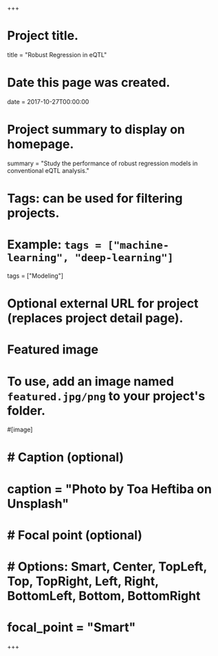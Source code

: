 +++
# Project title.
title = "Robust Regression in eQTL"

# Date this page was created.
date = 2017-10-27T00:00:00

# Project summary to display on homepage.
summary = "Study the performance of robust regression models in conventional eQTL analysis."

# Tags: can be used for filtering projects.
# Example: `tags = ["machine-learning", "deep-learning"]`
tags = ["Modeling"]

# Optional external URL for project (replaces project detail page).

# Featured image
# To use, add an image named `featured.jpg/png` to your project's folder. 
#[image]
#  # Caption (optional)
#  caption = "Photo by Toa Heftiba on Unsplash"

#  # Focal point (optional)
#  # Options: Smart, Center, TopLeft, Top, TopRight, Left, Right, BottomLeft, Bottom, BottomRight
#  focal_point = "Smart"
+++
